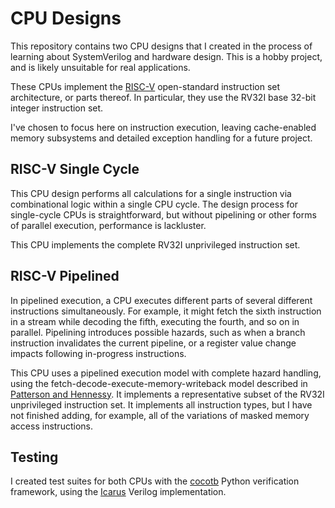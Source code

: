 # CPU Designs

This repository contains two CPU designs that I created in the process of learning about SystemVerilog and hardware design.
This is a hobby project, and is likely unsuitable for real applications.

These CPUs implement the [RISC-V](https://riscv.org/) open-standard instruction set architecture, or parts thereof.
In particular, they use the RV32I base 32-bit integer instruction set.

I've chosen to focus here on instruction execution, leaving cache-enabled memory subsystems and detailed exception handling for a future project.

## RISC-V Single Cycle

This CPU design performs all calculations for a single instruction via combinational logic within a single CPU cycle.
The design process for single-cycle CPUs is straightforward, but without pipelining or other forms of parallel execution, performance is lackluster.

This CPU implements the complete RV32I unprivileged instruction set.

## RISC-V Pipelined

In pipelined execution, a CPU executes different parts of several different instructions simultaneously.
For example, it might fetch the sixth instruction in a stream while decoding the fifth, executing the fourth, and so on in parallel.
Pipelining introduces possible hazards, such as when a branch instruction invalidates the current pipeline, or a register value change impacts following in-progress instructions.

This CPU uses a pipelined execution model with complete hazard handling, using the fetch-decode-execute-memory-writeback model described in [Patterson and Hennessy](https://www.elsevier.com/books-and-journals/book-companion/9780128203316).
It implements a representative subset of the RV32I unprivileged instruction set.
It implements all instruction types, but I have not finished adding, for example, all of the variations of masked memory access instructions.

## Testing

I created test suites for both CPUs with the [cocotb](https://www.cocotb.org/) Python verification framework, using the [Icarus](https://bleyer.org/icarus) Verilog implementation.

